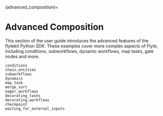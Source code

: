 (advanced_composition)=

# Advanced Composition

This section of the user guide introduces the advanced features of the flytekit Python SDK.
These examples cover more complex aspects of Flyte, including conditions, subworkflows,
dynamic workflows, map tasks, gate nodes and more.

```{auto-examples-toc}
conditions
chain_entities
subworkflows
dynamics
map_task
merge_sort
eager_workflows
decorating_tasks
decorating_workflows
checkpoint
waiting_for_external_inputs
```
